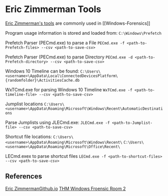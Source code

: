 
# Eric Zimmerman Tools

[Eric Zimmerman's tools](https://ericzimmerman.github.io/#!index.md) are commonly used in [[Windows-Forensics]]

Program usage information is stored and loaded from:
`C:\Windows\Prefetch`

Prefetch Parser (PECmd.exe) to parse a File
`PECmd.exe -f <path-to-Prefetch-files> --csv <path-to-save-csv>`

Prefetch Parser (PECmd.exe) to parse Directory
`PECmd.exe -d <path-to-Prefetch-directory> --csv <path-to-save-csv>`

Windows 10 Timeline can be found:
`C:\Users\<username>\AppData\Local\ConnectedDevicesPlatform\{randomfolder}\ActivitiesCache.db`

WxTCmd.exe for parsing Windows 10 Timeline
`WxTCmd.exe -f <path-to-timeline-file> --csv <path-to-save-csv>`

Jumplist locations
`C:\Users\<username>\AppData\Roaming\Microsoft\Windows\Recent\AutomaticDestinations`

Parse Jumplists using JLECmd.exe:
`JLECmd.exe -f <path-to-Jumplist-file> --csv <path-to-save-csv>`

Shortcut file locations:
`C:\Users\<username>\AppData\Roaming\Microsoft\Windows\Recent\`
`C:\Users\<username>\AppData\Roaming\Microsoft\Office\Recent\`

LECmd.exex to parse shortcut files
`LECmd.exe -f <path-to-shortcut-files> --csv <path-to-save-csv>`


## References

[Eric ZimmermanGithub.io](https://ericzimmerman.github.io/#!index.md)
[THM Windows Froensic Room 2](https://tryhackme.com/room/windowsforensics2)